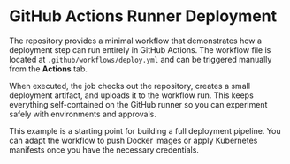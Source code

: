 # GitHub Actions Runner Deployment

The repository provides a minimal workflow that demonstrates how a deployment step can run entirely in GitHub Actions. The workflow file is located at `.github/workflows/deploy.yml` and can be triggered manually from the **Actions** tab.

When executed, the job checks out the repository, creates a small deployment artifact, and uploads it to the workflow run. This keeps everything self-contained on the GitHub runner so you can experiment safely with environments and approvals.

This example is a starting point for building a full deployment pipeline. You can adapt the workflow to push Docker images or apply Kubernetes manifests once you have the necessary credentials.

